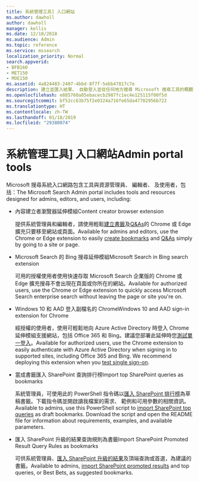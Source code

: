 ```yaml
---
title: 系統管理工具] 入口網站
ms.author: dawholl
author: dawholl
manager: kellis
ms.date: 12/18/2018
ms.audience: Admin
ms.topic: reference
ms.service: mssearch
localization_priority: Normal
search.appverid:
- BFB160
- MET150
- MOE150
ms.assetid: 4a824483-2407-4bbd-8f7f-5ebb47817c7e
description: 建立並匯入結果、 自動登入並從任何地方搜尋 Microsoft 搜尋工具的概觀
ms.openlocfilehash: e885760a85ebacecb2987fc1ec4e125115f00f5d
ms.sourcegitcommit: bf52cc63b75f2e0324a716fe65da47702956b722
ms.translationtype: HT
ms.contentlocale: zh-TW
ms.lasthandoff: 01/18/2019
ms.locfileid: "29380074"
---
```

# <a name="admin-portal-tools"></a><span data-ttu-id="be2cd-103">系統管理工具] 入口網站</span><span class="sxs-lookup"><span data-stu-id="be2cd-103">Admin portal tools</span></span>

<span data-ttu-id="be2cd-104">Microsoft 搜尋系統入口網路包含工具與資源管理員、 編輯者、 及使用者，包括：</span><span class="sxs-lookup"><span data-stu-id="be2cd-104">The Microsoft Search Admin portal includes tools and resources designed for admins, editors, and users, including:</span></span>
  
- <span data-ttu-id="be2cd-105">內容建立者瀏覽器延伸模組</span><span class="sxs-lookup"><span data-stu-id="be2cd-105">Content creator browser extension</span></span>
    
    <span data-ttu-id="be2cd-106">提供系統管理員和編輯者，請使用輕鬆[建立書籤](create-bookmarks.md)及[Q&As](create-qas.md)的 Chrome 或 Edge 擴充只要移至網站或頁面。</span><span class="sxs-lookup"><span data-stu-id="be2cd-106">Available for admins and editors, use the Chrome or Edge extension to easily [create bookmarks](create-bookmarks.md) and [Q&As](create-qas.md) simply by going to a site or page.</span></span> 
    
- <span data-ttu-id="be2cd-107">Microsoft Search 的 Bing 搜尋延伸模組</span><span class="sxs-lookup"><span data-stu-id="be2cd-107">Microsoft Search in Bing search extension</span></span>
    
    <span data-ttu-id="be2cd-108">可用的授權使用者使用快速存取 Microsoft Search 企業版的 Chrome 或 Edge 擴充搜尋不會出現在頁面或你所在的網站。</span><span class="sxs-lookup"><span data-stu-id="be2cd-108">Available for authorized users, use the Chrome or Edge extension to quickly access Microsoft Search enterprise search without leaving the page or site you're on.</span></span>
    
- <span data-ttu-id="be2cd-109">Windows 10 和 AAD 登入副檔名的 Chrome</span><span class="sxs-lookup"><span data-stu-id="be2cd-109">Windows 10 and AAD sign-in extension for Chrome</span></span>
    
    <span data-ttu-id="be2cd-p101">經授權的使用者，使用可輕鬆地向 Azure Active Directory 時登入 Chrome 延伸模組支援網站，包括 Office 365 和 Bing。建議您部署此延伸時您[測試單一登入](test-single-sign-on.md)。</span><span class="sxs-lookup"><span data-stu-id="be2cd-p101">Available for authorized users, use the Chrome extension to easily authenticate with Azure Active Directory when signing in to supported sites, including Office 365 and Bing. We recommend deploying this extension when you [test single sign-on](test-single-sign-on.md).</span></span>
    
- <span data-ttu-id="be2cd-112">當成書籤匯入 SharePoint 查詢排行榜</span><span class="sxs-lookup"><span data-stu-id="be2cd-112">Import top SharePoint queries as bookmarks</span></span>
    
    <span data-ttu-id="be2cd-p102">系統管理員，可使用此的 PowerShell 指令碼以[匯入 SharePoint 排行榜](import-sharepoint-promoted-results-and-top-queries.md)為草稿書籤。下載指令碼並開啟讀我檔案的需求、 範例和可用參數的相關資訊。</span><span class="sxs-lookup"><span data-stu-id="be2cd-p102">Available to admins, use this PowerShell script to [import SharePoint top queries](import-sharepoint-promoted-results-and-top-queries.md) as draft bookmarks. Download the script and open the README file for information about requirements, examples, and available parameters.</span></span> 
    
- <span data-ttu-id="be2cd-115">匯入 SharePoint 升級的結果查詢規則為書籤</span><span class="sxs-lookup"><span data-stu-id="be2cd-115">Import SharePoint Promoted Result Query Rules as bookmarks</span></span>
    
    <span data-ttu-id="be2cd-116">可供系統管理員、[匯入 SharePoint 升級的結果](import-sharepoint-promoted-results-and-top-queries.md)及頂端查詢或首選，為建議的書籤。</span><span class="sxs-lookup"><span data-stu-id="be2cd-116">Available to admins, [import SharePoint promoted results](import-sharepoint-promoted-results-and-top-queries.md) and top queries, or Best Bets, as suggested bookmarks.</span></span> 

  


